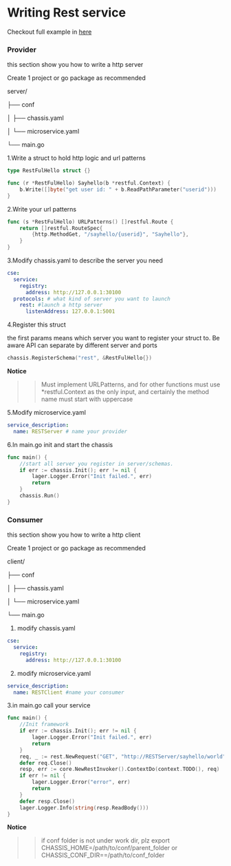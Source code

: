 Writing Rest service
==========================
Checkout full example in [here](https://github.com/go-chassis/go-chassis/tree/master/examples/rest)
### Provider
this section show you how to write a http server

Create 1 project or go package as recommended 

server/

├── conf

│ ├── chassis.yaml

│ └── microservice.yaml

└── main.go

1.Write a struct to hold http logic and url patterns
```go
type RestFulHello struct {}

func (r *RestFulHello) Sayhello(b *restful.Context) {
    b.Write([]byte("get user id: " + b.ReadPathParameter("userid")))
}
```
2.Write your url patterns
```go
func (s *RestFulHello) URLPatterns() []restful.Route {
    return []restful.RouteSpec{
        {http.MethodGet, "/sayhello/{userid}", "Sayhello"},
    }
}
```
3.Modify chassis.yaml to describe the server you need
```yaml
cse:
  service:
    registry:
      address: http://127.0.0.1:30100 
  protocols: # what kind of server you want to launch
    rest: #launch a http server
      listenAddress: 127.0.0.1:5001
```

4.Register this struct

the first params means which server you want to register your struct to. Be aware API can separate by different server and ports
```go
chassis.RegisterSchema("rest", &RestFulHello{})
```

**Notice**
>>Must implement URLPatterns, and for other functions must use \*restful.Context as the only input, 
and certainly the method name must start with uppercase


5.Modify microservice.yaml
```yaml
service_description:
  name: RESTServer # name your provider
```
6.In main.go init and start the chassis 
```go
func main() {
    //start all server you register in server/schemas.
    if err := chassis.Init(); err != nil {
        lager.Logger.Error("Init failed.", err)
        return
    }
    chassis.Run()
}
```
### Consumer
this section show you how to write a http client

Create 1 project or go package as recommended 

client/

├── conf

│ ├── chassis.yaml

│ └── microservice.yaml

└── main.go

1. modify chassis.yaml
```yaml
cse:
  service:
    registry:
      address: http://127.0.0.1:30100
```
2. modify microservice.yaml
```yaml
service_description:
  name: RESTClient #name your consumer
```
3.in main.go call your service
```go
func main() {
    //Init framework
    if err := chassis.Init(); err != nil {
        lager.Logger.Error("Init failed.", err)
        return
    }
    req, _ := rest.NewRequest("GET", "http://RESTServer/sayhello/world")
    defer req.Close()
    resp, err := core.NewRestInvoker().ContextDo(context.TODO(), req)
    if err != nil {
        lager.Logger.Error("error", err)
        return
    }
    defer resp.Close()
    lager.Logger.Info(string(resp.ReadBody()))
}
```
**Notice**
>> if conf folder is not under work dir, plz export CHASSIS_HOME=/path/to/conf/parent_folder or CHASSIS_CONF_DIR==/path/to/conf_folder
